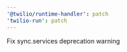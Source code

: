 ```yaml
---
'@twilio/runtime-handler': patch
'twilio-run': patch
---
```


Fix sync.services deprecation warning
